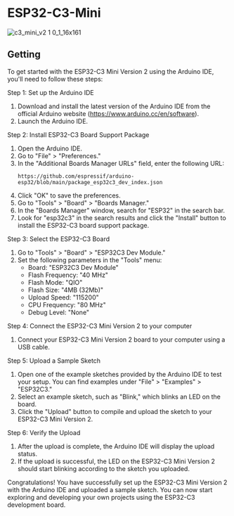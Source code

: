 
# ESP32-C3-Mini
![c3_mini_v2 1 0_1_16x161](https://github.com/MwalaTimothy/ESP32-C3-Mini/assets/74060530/eb2981d9-305c-4f3a-93fb-4efa979479ab)
## Getting
To get started with the ESP32-C3 Mini Version 2 using the Arduino IDE, you'll need to follow these steps:

Step 1: Set up the Arduino IDE
1. Download and install the latest version of the Arduino IDE from the official Arduino website (https://www.arduino.cc/en/software).
2. Launch the Arduino IDE.

Step 2: Install ESP32-C3 Board Support Package
1. Open the Arduino IDE.
2. Go to "File" > "Preferences."
3. In the "Additional Boards Manager URLs" field, enter the following URL:
   ```
   https://github.com/espressif/arduino-esp32/blob/main/package_esp32c3_dev_index.json
   ```
4. Click "OK" to save the preferences.
5. Go to "Tools" > "Board" > "Boards Manager."
6. In the "Boards Manager" window, search for "ESP32" in the search bar.
7. Look for "esp32c3" in the search results and click the "Install" button to install the ESP32-C3 board support package.

Step 3: Select the ESP32-C3 Board
1. Go to "Tools" > "Board" > "ESP32C3 Dev Module."
2. Set the following parameters in the "Tools" menu:
   - Board: "ESP32C3 Dev Module"
   - Flash Frequency: "40 MHz"
   - Flash Mode: "QIO"
   - Flash Size: "4MB (32Mb)"
   - Upload Speed: "115200"
   - CPU Frequency: "80 MHz"
   - Debug Level: "None"

Step 4: Connect the ESP32-C3 Mini Version 2 to your computer
1. Connect your ESP32-C3 Mini Version 2 board to your computer using a USB cable.

Step 5: Upload a Sample Sketch
1. Open one of the example sketches provided by the Arduino IDE to test your setup. You can find examples under "File" > "Examples" > "ESP32C3."
2. Select an example sketch, such as "Blink," which blinks an LED on the board.
3. Click the "Upload" button to compile and upload the sketch to your ESP32-C3 Mini Version 2.

Step 6: Verify the Upload
1. After the upload is complete, the Arduino IDE will display the upload status.
2. If the upload is successful, the LED on the ESP32-C3 Mini Version 2 should start blinking according to the sketch you uploaded.

Congratulations! You have successfully set up the ESP32-C3 Mini Version 2 with the Arduino IDE and uploaded a sample sketch. You can now start exploring and developing your own projects using the ESP32-C3 development board.
